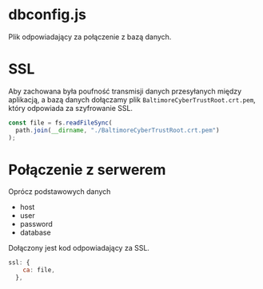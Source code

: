 # dbconfig.js

Plik odpowiadający za połączenie z bazą danych.

# SSL

Aby zachowana była poufność transmisji danych przesyłanych między aplikacją, a bazą danych dołączamy plik `BaltimoreCyberTrustRoot.crt.pem`, który odpowiada za szyfrowanie SSL.

```js
const file = fs.readFileSync(
  path.join(__dirname, "./BaltimoreCyberTrustRoot.crt.pem")
);
```

# Połączenie z serwerem

Oprócz podstawowych danych

- host
- user
- password
- database

Dołączony jest kod odpowiadający za SSL.

```js
ssl: {
    ca: file,
  },
```
